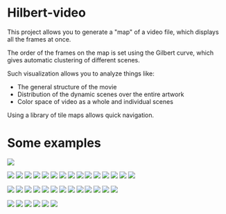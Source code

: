 Hilbert-video
=============

This project allows you to generate a "map" of a video file, which displays all the frames at once.

The order of the frames on the map is set using the Gilbert curve, which gives automatic clustering of different scenes.

Such visualization allows you to analyze things like:

- The general structure of the movie
- Distribution of the dynamic scenes over the entire artwork
- Color space of video as a whole and individual scenes

Using a library of tile maps allows quick navigation.


Some examples
=============

[ ![](examples/video.jpg) ](https://www.youtube.com/watch?v=7IwDtNQC-_w)

![](examples/01.jpg)
![](examples/24.jpg)
![](examples/02.jpg)
![](examples/03.jpg)
![](examples/04.jpg)
![](examples/34.jpg)
![](examples/25.jpg)
![](examples/26.jpg)
![](examples/27.jpg)
![](examples/28.jpg)
![](examples/29.jpg)
![](examples/30.jpg)
![](examples/31.jpg)
![](examples/32.jpg)
![](examples/33.jpg)

![](examples/11.jpg)
![](examples/12.jpg)
![](examples/13.jpg)
![](examples/14.jpg)
![](examples/15.jpg)
![](examples/16.jpg)
![](examples/17.jpg)
![](examples/18.jpg)
![](examples/19.jpg)
![](examples/20.jpg)
![](examples/21.jpg)
![](examples/22.jpg)
![](examples/23.jpg)

![](examples/05.jpg)
![](examples/06.jpg)
![](examples/07.jpg)
![](examples/08.jpg)
![](examples/09.jpg)
![](examples/10.jpg)
